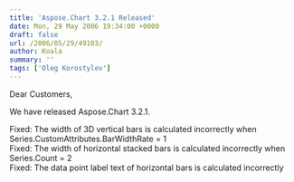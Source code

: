 ```yaml
---
title: 'Aspose.Chart 3.2.1 Released'
date: Mon, 29 May 2006 19:34:00 +0000
draft: false
url: /2006/05/29/49103/
author: Koala
summary: ''
tags: ['Oleg Korostylev']
---
```


Dear Customers,

We have released Aspose.Chart 3.2.1.

Fixed: The width of 3D vertical bars is calculated incorrectly when Series.CustomAttributes.BarWidthRate = 1  
Fixed: The width of horizontal stacked bars is calculated incorrectly when Series.Count = 2  
Fixed: The data point label text of horizontal bars is calculated incorrectly







